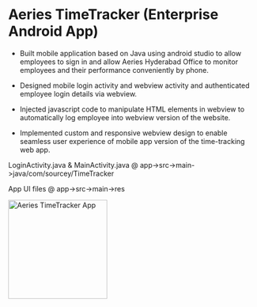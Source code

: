 # Aeries TimeTracker (Enterprise Android App)

* Built mobile application based on Java using
android studio to allow employees
to sign in and allow Aeries Hyderabad Office
to monitor employees and their performance
conveniently by phone.

* Designed mobile login activity and webview activity
and authenticated employee login details
via webview.

* Injected javascript code to manipulate HTML elements 
in webview to automatically log employee into webview
version of the website.

* Implemented custom and responsive webview 
design to enable seamless user experience of 
mobile app version of the time-tracking web 
app.

LoginActivity.java & MainActivity.java @ app->src->main->java/com/sourcey/TimeTracker

App UI  files @ app->src->main->res



<img src="https://user-images.githubusercontent.com/43553784/63488972-6945cd00-c4ce-11e9-8e3a-e613a5e3705d.PNG" alt="Aeries TimeTracker App" width="200"/>




